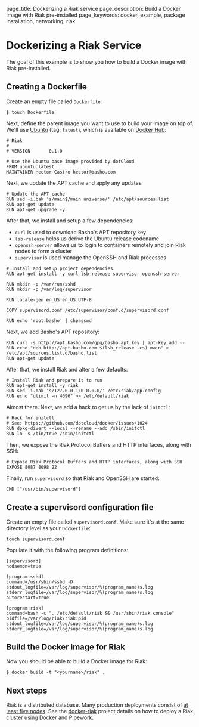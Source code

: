 page_title: Dockerizing a Riak service
page_description: Build a Docker image with Riak pre-installed
page_keywords: docker, example, package installation, networking, riak

# Dockerizing a Riak Service

The goal of this example is to show you how to build a Docker image with
Riak pre-installed.

## Creating a Dockerfile

Create an empty file called `Dockerfile`:

    $ touch Dockerfile

Next, define the parent image you want to use to build your image on top
of. We'll use [Ubuntu](https://registry.hub.docker.com/_/ubuntu/) (tag:
`latest`), which is available on [Docker Hub](https://hub.docker.com):

    # Riak
    #
    # VERSION       0.1.0

    # Use the Ubuntu base image provided by dotCloud
    FROM ubuntu:latest
    MAINTAINER Hector Castro hector@basho.com

Next, we update the APT cache and apply any updates:

    # Update the APT cache
    RUN sed -i.bak 's/main$/main universe/' /etc/apt/sources.list
    RUN apt-get update
    RUN apt-get upgrade -y

After that, we install and setup a few dependencies:

 - `curl` is used to download Basho's APT
    repository key
 - `lsb-release` helps us derive the Ubuntu release
    codename
 - `openssh-server` allows us to login to
    containers remotely and join Riak nodes to form a cluster
 - `supervisor` is used manage the OpenSSH and Riak
    processes

<!-- -->

    # Install and setup project dependencies
    RUN apt-get install -y curl lsb-release supervisor openssh-server

    RUN mkdir -p /var/run/sshd
    RUN mkdir -p /var/log/supervisor

    RUN locale-gen en_US en_US.UTF-8

    COPY supervisord.conf /etc/supervisor/conf.d/supervisord.conf

    RUN echo 'root:basho' | chpasswd

Next, we add Basho's APT repository:

    RUN curl -s http://apt.basho.com/gpg/basho.apt.key | apt-key add --
    RUN echo "deb http://apt.basho.com $(lsb_release -cs) main" > /etc/apt/sources.list.d/basho.list
    RUN apt-get update

After that, we install Riak and alter a few defaults:

    # Install Riak and prepare it to run
    RUN apt-get install -y riak
    RUN sed -i.bak 's/127.0.0.1/0.0.0.0/' /etc/riak/app.config
    RUN echo "ulimit -n 4096" >> /etc/default/riak

Almost there. Next, we add a hack to get us by the lack of
`initctl`:

    # Hack for initctl
    # See: https://github.com/dotcloud/docker/issues/1024
    RUN dpkg-divert --local --rename --add /sbin/initctl
    RUN ln -s /bin/true /sbin/initctl

Then, we expose the Riak Protocol Buffers and HTTP interfaces, along
with SSH:

    # Expose Riak Protocol Buffers and HTTP interfaces, along with SSH
    EXPOSE 8087 8098 22

Finally, run `supervisord` so that Riak and OpenSSH
are started:

    CMD ["/usr/bin/supervisord"]

## Create a supervisord configuration file

Create an empty file called `supervisord.conf`. Make
sure it's at the same directory level as your `Dockerfile`:

    touch supervisord.conf

Populate it with the following program definitions:

    [supervisord]
    nodaemon=true

    [program:sshd]
    command=/usr/sbin/sshd -D
    stdout_logfile=/var/log/supervisor/%(program_name)s.log
    stderr_logfile=/var/log/supervisor/%(program_name)s.log
    autorestart=true

    [program:riak]
    command=bash -c ". /etc/default/riak && /usr/sbin/riak console"
    pidfile=/var/log/riak/riak.pid
    stdout_logfile=/var/log/supervisor/%(program_name)s.log
    stderr_logfile=/var/log/supervisor/%(program_name)s.log

## Build the Docker image for Riak

Now you should be able to build a Docker image for Riak:

    $ docker build -t "<yourname>/riak" .

## Next steps

Riak is a distributed database. Many production deployments consist of
[at least five nodes](
http://basho.com/why-your-riak-cluster-should-have-at-least-five-nodes/).
See the [docker-riak](https://github.com/hectcastro/docker-riak) project
details on how to deploy a Riak cluster using Docker and Pipework.
